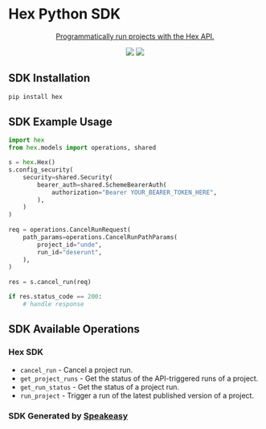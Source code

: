 # Hex Python SDK

<div align="center">
    <a href=""><p>Programmatically run projects with the Hex API.</p></a>
   <img src="https://img.shields.io/github/actions/workflow/status/speakeasy-sdks/hex-python-sdk/speakeasy_sdk_generation.yml?style=for-the-badge" />
   <a href="https://learn.hex.tech/docs/develop-logic/hex-api/overview"><img src="https://img.shields.io/static/v1?label=Docs&message=API Ref&color=F5C0C0&style=for-the-badge" /></a>
</div>

<!-- Start SDK Installation -->
## SDK Installation

```bash
pip install hex
```
<!-- End SDK Installation -->

## SDK Example Usage
<!-- Start SDK Example Usage -->
```python
import hex
from hex.models import operations, shared

s = hex.Hex()
s.config_security(
    security=shared.Security(
        bearer_auth=shared.SchemeBearerAuth(
            authorization="Bearer YOUR_BEARER_TOKEN_HERE",
        ),
    )
)
   
req = operations.CancelRunRequest(
    path_params=operations.CancelRunPathParams(
        project_id="unde",
        run_id="deserunt",
    ),
)
    
res = s.cancel_run(req)

if res.status_code == 200:
    # handle response
```
<!-- End SDK Example Usage -->

<!-- Start SDK Available Operations -->
## SDK Available Operations

### Hex SDK

* `cancel_run` - Cancel a project run.
* `get_project_runs` - Get the status of the API-triggered runs of a project.
* `get_run_status` - Get the status of a project run.
* `run_project` - Trigger a run of the latest published version of a project.
<!-- End SDK Available Operations -->

### SDK Generated by [Speakeasy](https://docs.speakeasyapi.dev/docs/using-speakeasy/client-sdks)
